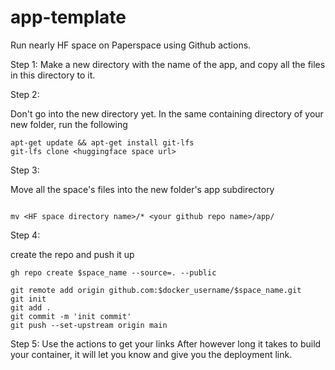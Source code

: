 # app-template

Run nearly HF space on Paperspace using Github actions.

Step 1: Make a new directory with the name of the app, and copy all the files in this directory to it.

Step 2:

Don't go into the new directory yet. In the same containing directory of your new folder, run the following

```
apt-get update && apt-get install git-lfs
git-lfs clone <huggingface space url>
```

Step 3:

Move all the space's files into the new folder's app subdirectory

```

mv <HF space directory name>/* <your github repo name>/app/
```

Step 4:

create the repo and push it up

```
gh repo create $space_name --source=. --public

git remote add origin github.com:$docker_username/$space_name.git
git init
git add .
git commit -m 'init commit'
git push --set-upstream origin main
```

Step 5: Use the actions to get your links
After however long it takes to build your container, it will let you know and give you the deployment link.
